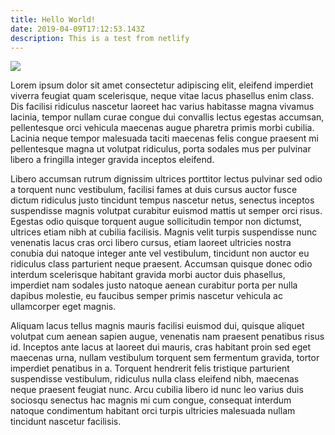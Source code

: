 ```yaml
---
title: Hello World!
date: 2019-04-09T17:12:53.143Z
description: This is a test from netlify
---
```

![](/img/nostros_datos.jpg)

Lorem ipsum dolor sit amet consectetur adipiscing elit, eleifend imperdiet viverra feugiat quam scelerisque, neque vitae lacus phasellus enim class. Dis facilisi ridiculus nascetur laoreet hac varius habitasse magna vivamus lacinia, tempor nullam curae congue dui convallis lectus egestas accumsan, pellentesque orci vehicula maecenas augue pharetra primis morbi cubilia. Lacinia neque tempor malesuada taciti maecenas felis congue praesent mi pellentesque magna ut volutpat ridiculus, porta sodales mus per pulvinar libero a fringilla integer gravida inceptos eleifend.

Libero accumsan rutrum dignissim ultrices porttitor lectus pulvinar sed odio a torquent nunc vestibulum, facilisi fames at duis cursus auctor fusce dictum ridiculus justo tincidunt tempus nascetur netus, senectus inceptos suspendisse magnis volutpat curabitur euismod mattis ut semper orci risus. Egestas odio quisque torquent augue sollicitudin tempor non dictumst, ultrices etiam nibh at cubilia facilisis. Magnis velit turpis suspendisse nunc venenatis lacus cras orci libero cursus, etiam laoreet ultricies nostra conubia dui natoque integer ante vel vestibulum, tincidunt non auctor eu ridiculus class parturient neque praesent. Accumsan quisque donec odio interdum scelerisque habitant gravida morbi auctor duis phasellus, imperdiet nam sodales justo natoque aenean curabitur porta per nulla dapibus molestie, eu faucibus semper primis nascetur vehicula ac ullamcorper eget magnis.

Aliquam lacus tellus magnis mauris facilisi euismod dui, quisque aliquet volutpat cum aenean sapien augue, venenatis nam praesent penatibus risus id. Inceptos ante lacus at laoreet dui mauris, cras habitant proin sed eget maecenas urna, nullam vestibulum torquent sem fermentum gravida, tortor imperdiet penatibus in a. Torquent hendrerit felis tristique parturient suspendisse vestibulum, ridiculus nulla class eleifend nibh, maecenas neque praesent feugiat nunc. Arcu cubilia libero id nunc leo varius duis sociosqu senectus hac magnis mi cum congue, consequat interdum natoque condimentum habitant orci turpis ultricies malesuada nullam tincidunt nascetur facilisis.
